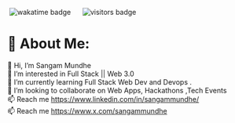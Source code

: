   <p>&nbsp;<img src="https://wakatime.com/badge/user/018e92de-fd36-49db-920c-68aa5cee604c.svg" alt="wakatime badge"/> &nbsp; &nbsp; &nbsp;<img src="https://visitor-badge.laobi.icu/badge?page_id=Sangam5756.sangammundhe" alt="visitors badge"/></p>
  
# 💫 About Me:
👋 Hi, I’m Sangam Mundhe
<br>👀 I’m interested in  Full Stack ||  Web 3.0
<br>🌱 I’m currently learning Full Stack Web Dev and Devops .
<br>💞️ I’m looking to collaborate on Web Apps, Hackathons ,Tech Events
<br>📫 Reach me https://www.linkedin.com/in/sangammundhe/
<br>📫 Reach me https://www.x.com/sangammundhe



<!--# 📊 GitHub Stats:
![](https://github-readme-stats.vercel.app/api?username=Sangam5756&theme=dark&hide_border=false&include_all_commits=true&count_private=false)<br/>
![](https://nirzak-streak-stats.vercel.app/?user=Sangam5756&theme=dark&hide_border=false)<br/>
-->

<!-- ## 🎯 Currently Learning
 - **AI/ML** 



---
<!---
## 💻 About Me

  I am currently pursuing a **B.E in Computer Engineering** at **Savitribai Phule Pune University** with a CGPA of **9+**.primarily using the **MERN stack**. My goal is to build efficient, scalable, and user-friendly applications. Graduation year 2021-2025

---

## 🛠️ Skills

- **Languages**: JavaScript,java
- **Frontend**: HTML, CSS, React.js, Redux, Tailwind CSS, MUI, Bootstrap
- **Backend**: Node.js, Express.js, REST APIs, JWT
- **Databases**: MongoDB, SQL, PostgreSQL
- **Tools**: Git,Docker, GitHub, Unix/Linux
- **Soft Skills**: Communication, Teamwork, Problem-solving
  

---

## 🚀 My Projects
<details>
   <summary><b> VIEW</b> </summary>

  <br>
 <details>
  <summary><b> DevTinder</b>(Aug 2024 - Sep 2024) | <a href="https://github.com/Sangam5756/NamasteNodeJs/blob/master/backend" target="_blank">Link</a></summary>
  <br>
  - Social-media application for developers, built with the MERN stack. Implemented user authentication,profile management, and secure profile browsing.
  - Enabled CRUD for accounts, requests, and real-time updates for connection requests.
  - Optimized RESTful APIs for scalability and high performance.
</details>

<details>
   <summary><b>DevBlog</b>(Jul 2024 - Aug 2024) | <a href="https://medium-blog-eight-lac.vercel.app" target="_blank"> Link</a></summary>
  <br>
   - Built a secure blog platform using the **MERN** stack (MongoDB, Express.js, React, Node.js) with **JWT** authentication and full **CRUD** operations.
  - Integrated **Prisma ORM** for efficient database management and query optimization, enhancing performance and scalability.
  - Implemented **middleware** for route protection, ensuring secure access control for authenticated users.
  - Utilized **Cloudflare Workers** for backend development and deployment, leveraging their serverless environment to handle up to 100,000 requests per month, improving scalability and reducing server load.
</details>



<details> 
  <summary><b> VidVault</b>(Jun 2024 - Jul 2024) | <a href="https://estore-sangam5756.onrender.com" target="_blank">Link</a></summary>
  <br>
  VidVault is a full-stack video-sharing platform developed using **React** and **Redux**.
  - Enhanced **user engagement** by 30% and reduced **page load time** by 25% with optimized component architecture.
  - Built **real-time updates** for video interactions using **WebSocket** technology, reducing latency by 35%.
  - Implemented a **debounced search feature**, reducing unnecessary API calls by 40% and improving search efficiency.
</details>

<details>
  <summary><b>Pawdoption</b> (Jul 2024 - Aug 2024) | <a href="https://petfriend5756.onrender.com" target="_blank">Link</a></summary>
  <br>
  Pawdoption is a full-stack pet adoption platform using the **MERN stack**, enabling users to browse, adopt, and manage pets.
  - Developed **secure user authentication** and **session management** to provide personalized and secure experiences.
  - Integrated **RESTful APIs** to enable seamless interaction between frontend and backend.
  - Built an efficient dashboard for users to manage their pet adoption status.
</details>

<details>
  <summary><b>ShopVerse</b> (Jun 2024 - Jul 2024) | <a href="https://estore-sangam5756.onrender.com" target="_blank">Link</a></summary>
  <br>
  ShopVerse is an eCommerce platform built with the **MERN stack** for users to shop products and complete secure transactions.
  - Integrated **payment gateways** to allow seamless payment processing.
  - Designed a **responsive UI** with **React** and **Tailwind CSS**, improving accessibility across devices.
  - Built a dynamic **cart management system** with **MongoDB** for quick access to user data.
</details>

<details>
  <summary><b>MovieMind</b> (May 2024 - Jun 2024) | <a href="https://github.com/Sangam5756/mern-github-app" target="_blank">Link</a></summary>
  <br>
  MovieMind is an AI-powered movie recommendation app that utilizes the **Cohere GPT API** for providing intelligent movie suggestions based on user input.
  - Integrated the **TMDB API** for fetching detailed movie information.
  - Deployed on **Firebase** for fast and scalable access, enhancing app performance.
  - Developed using **React**, **Redux**, and **Tailwind CSS** to ensure a modern, responsive design.
</details>


</details>



## 📊 GitHub & Coding Stats

<details>
  <summary>Click to view my Stats</summary>
  <br>
  <div align="center">
    <img width="400" src="https://streak-stats.demolab.com?user=Sangam5756&theme=dark&date_format=j%20M%5B%20Y%5D" alt="GitHub Streak Stats" />
    <br><br>
    <img width="400" src="https://leetcode.card.workers.dev/sangammunde3?theme=dark&font=baloo&extension=null&theme=dark" alt="LeetCode Stats" />
    <br><br>
    <img width="800" height="600" src="https://wakatime.com/share/@sangammundhe/e8516248-30ab-4b62-8302-7724b68e5f9e.svg" alt="WakaTime Coding Activity" />
  </div>
</details>

---
-->

